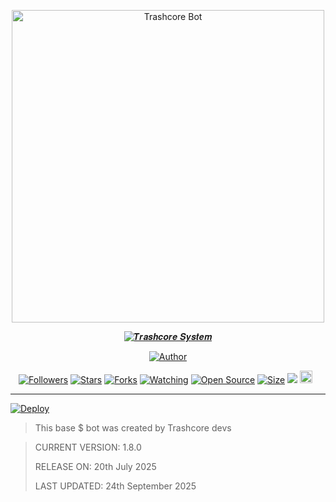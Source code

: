<p align="center">
<img src="https://url.bwmxmd.online/Adams.36pxd22m.jpg" alt="Trashcore Bot" width="500"/>


</p>
<p align="center">
<a href="#"><img title="𝑻𝒓𝒂𝒔𝒉𝒄𝒐𝒓𝒆 𝑺𝒚𝒔𝒕𝒆𝒎" src="https://img.shields.io/badge/TrashCore Bots-green?colorA=%23ff0000&colorB=%23017e40&style=for-the-badge"></a>
</p>
<p align="center">
<a href="https://github.com/Tennor-modz"><img title="Author" src="https://img.shields.io/badge/Author-Trashcore-red.svg?style=for-the-badge&logo=github"></a>
</p>
<p align="center">
<a href="https://github.com/Tennor-modz/followers"><img title="Followers" src="https://img.shields.io/github/followers/Tennor-modz?color=red&style=flat-square"></a>
<a href="https://github.com/Tennor-modz/trashcore-system/stargazers/"><img title="Stars" src="https://img.shields.io/github/stars/Tennor-modz/trashcore-system?color=blue&style=flat-square"></a>
<a href="https://github.com/Tennor-modz/trashcore-system/network/members"><img title="Forks" src="https://img.shields.io/github/forks/Tennor-modz/trashcore-system?color=red&style=flat-square"></a>
<a href="https://github.com/Tennor-modz/trashcore-system/watchers"><img title="Watching" src="https://img.shields.io/github/watchers/Tennor-modz/trashcore-system?label=Watchers&color=blue&style=flat-square"></a>
<a href="https://github.com/Tennor-modz/trashcore-system"><img title="Open Source" src="https://badges.frapsoft.com/os/v2/open-source.svg?v=103"></a>
<a href="https://github.com/Tennor-modz/trashcore-system"><img title="Size" src="https://img.shields.io/github/repo-size/Tennor-modz/trashcore-system?style=flat-square&color=green"></a>
<a href="https://hits.seeyoufarm.com"><img src="https://hits.seeyoufarm.com/api/count/incr/badge.svg?url=https%3A%2F%2Fgithub.com%2FTennor-modz%2Ftrashcore-system&count_bg=%2379C83D&title_bg=%23555555&icon=probot.svg&icon_color=%2300FF6D&title=hits&edge_flat=false"/></a>
<a href="https://github.com/Tennor-modz/trashcore-system/graphs/commit-activity"><img height="20" src="https://img.shields.io/badge/Maintained%3F-yes-green.svg"></a>&nbsp;&nbsp;
</p>
</div>

---

<a href='https://trashcore.zone.id' target="_blank">
  <img alt='Deploy' src='https://img.shields.io/badge/deploy%20bot%20now-darkpink?style=for-the-badge&logo=opencv&logoColor=black'/>
</a>
<br> 






> This base $ bot was created by Trashcore devs





> CURRENT VERSION: 1.8.0
>
> 
> RELEASE ON: 20th July 2025
>
> 
> LAST UPDATED: 24th September 2025
